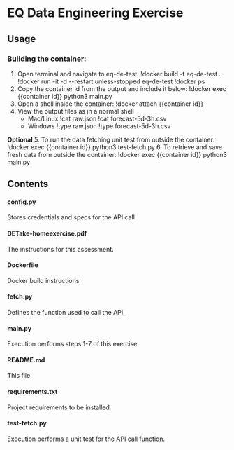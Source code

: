# EQ Data Engineering Exercise

## Usage
### Building the container: 
1. Open terminal and navigate to eq-de-test. 
    !docker build -t eq-de-test . 
    !docker run -it -d --restart unless-stopped eq-de-test 
    !docker ps 
2. Copy the container id from the output and include it below: 
    !docker exec {{container id}} python3 main.py
3. Open a shell inside the container: 
    !docker attach {{container id}}
4. View the output files as in a normal shell
   - Mac/Linux
        !cat raw.json
        !cat forecast-5d-3h.csv
    - Windows
        !type raw.json
        !type forecast-5d-3h.csv

__Optional__
5. To run the data fetching unit test from outside the container: 
    !docker exec {{container id}} python3 test-fetch.py
6. To retrieve and save fresh data from outside the container: 
    !docker exec {{container id}} python3 main.py

## Contents

#### config.py 
Stores credentials and specs for the API call

#### DETake-homeexercise.pdf
The instructions for this assessment. 

#### Dockerfile 
Docker build instructions

#### fetch.py
Defines the function used to call the API. 

#### main.py
Execution performs steps 1-7 of this exercise

#### README.md
This file

#### requirements.txt
Project requirements to be installed

#### test-fetch.py
Execution performs a unit test for the API call function. 
